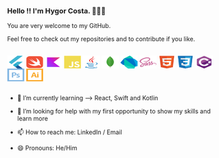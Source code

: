 ### Hello !! I'm Hygor Costa. 👋👋👋

<!-- [![MasterHead](your image link)](cost0142) -->

<!-- Adicione uma imagem flutuante ou GIF -->
<!-- <img align="right" alt="Coding" width="400" src="coloque o link aqui"> -->

You are very welcome to my GitHub.

Feel free to check out my repositories and to contribute if you like.

<!-- <div align="center">
  <a href="https://github.com/cost0142">
  <img height="180em" src="https://github-readme-stats.vercel.app/api?username=cost0142&show_icons=true&theme=dark&include_all_commits=true&count_private=true"/>
  <img height="180em" src="https://github-readme-stats.vercel.app/api/top-langs/?username=cost0142&layout=compact&langs_count=7&theme=dark"/>
<!-- <p><img height="180em" align="center" src="https://github-readme-streak-stats.herokuapp.com/?user=cost0142&layout=compact&langs_count=7&theme=dark" alt="cost0142" /></p> -->
 
<!-- [![GitHub Streak](https://github-readme-streak-stats.herokuapp.com?user=cost0142&theme=github-dark&hide_border=true&date_format=M%20j%5B%2C%20Y%5D&stroke=90DD60)](https://git.io/streak-stats) -->
  
  
<!-- #### Profile Visits -->
<!-- ![visitors](https://visitor-badge.glitch.me/badge?page_id=cost0142.cost0142) -->

<!-- <p><img align="center" src="https://github-readme-streak-stats.herokuapp.com/?user=cost0142&" alt="cost0142" /></p> -->
    
  
  <!-- LINK ONDE ESTAO TODOS OS ICONES -->
  <!-- https://github.com/devicons/devicon/tree/master/icons -->
  
  <div style="display: inline_block"><br>
<!--Flutter-->
    <img align="center" alt="Hygot-Flutter" height="30" width="40" src="https://raw.githubusercontent.com/devicons/devicon/master/icons/flutter/flutter-original.svg">
<!--Swift-->
    <img align="center" alt="Hygor-Swift" height="30" width="40" src="https://raw.githubusercontent.com/devicons/devicon/master/icons/swift/swift-original.svg">
<!--Kotlin-->
    <img align="center" alt="Hygor-Kotlin" height="30" width="40" src="https://github.com/devicons/devicon/blob/master/icons/kotlin/kotlin-original.svg">
 <!--JS-->
    <img align="center" alt="Hygor-JS" height="30" width="40" src="https://raw.githubusercontent.com/devicons/devicon/master/icons/javascript/javascript-plain.svg">
<!--Java-->
    <img align="center" alt="Hygor-JS" height="30" width="40" src="https://github.com/devicons/devicon/blob/master/icons/java/java-original.svg">
<!--MongoDB-->
    <img align="center" alt="Hygor-MongoDB" height="30" width="40" src="https://raw.githubusercontent.com/devicons/devicon/master/icons/mongodb/mongodb-original.svg">
<!--Dart-->
    <img align="center" alt="Hygor-Dart" height="30" width="40" src="https://raw.githubusercontent.com/devicons/devicon/master/icons/dart/dart-original.svg">
<!--Sass-->
  <img align="center" alt="Hygor-Sass" height="30" width="40" src="https://raw.githubusercontent.com/devicons/devicon/master/icons/sass/sass-original.svg">
<!--Html-->
    <img align="center" alt="Hygor-HTML" height="30" width="40" src="https://raw.githubusercontent.com/devicons/devicon/master/icons/html5/html5-original.svg">
<!--Css3-->
  <img align="center" alt="Hygor-CSS3" height="30" width="40" src="https://raw.githubusercontent.com/devicons/devicon/master/icons/css3/css3-original.svg">
<!--C#-->
  <img align="center" alt="Hygor-Csharp" height="30" width="40" src="https://raw.githubusercontent.com/devicons/devicon/master/icons/csharp/csharp-original.svg">
<!--Photoshop--> 
    <img align="center" alt="Hygor-Photoshop" height="30" width="40" src="https://raw.githubusercontent.com/devicons/devicon/master/icons/photoshop/photoshop-line.svg">
<!--Illustrator-->
     <img align="center" alt="Hygor-Illustrator" height="30" width="40" src="https://raw.githubusercontent.com/devicons/devicon/master/icons/illustrator/illustrator-line.svg">
     
    

</div>
  
  
  <p> </p>

  ##
  
<!-- - 🔭 I’m currently working on ... -->
- 🌱  I’m currently learning --> React, Swift and Kotlin
<!-- - 👯 I’m looking to collaborate on ... -->
- 🤔  I’m looking for help with my first opportunity to show my skills and learn more
<!-- - 💬 Ask me about ... -->
- 📫  How to reach me: LinkedIn / Email
<!-- - ⚡ Fun fact: ... -->
- 😄  Pronouns: He/Him 
<!-- - ⚡ Fun fact: ... -->

  
  <div> 

<!--   <a href="https://instagram.com/hygorcosta" target="_blank"><img src="https://img.shields.io/badge/-Instagram-%23E4405F?style=for-the-badge&logo=instagram&logoColor=white" target="_blank"></a> -->
<!--  	<a href="https://www.twitch.tv/xxxxxxxxxxx" target="_blank"><img src="https://img.shields.io/badge/Twitch-9146FF?style=for-the-badge&logo=twitch&logoColor=white" target="_blank"></a> -->
<!--  <a href="https://discord.gg/wagxzStdcRx" target="_blank"><img src="https://img.shields.io/badge/Discord-7289DA?style=for-the-badge&logo=discord&logoColor=white" target="_blank"></a>  -->
<!--     <a href = ""><img src="https://img.shields.io/badge/Facebook-1877F2?style=for-the-badge&logo=facebook&logoColor=white" target="_blank"></a> -->
 <!-- <a href = "mailto:hygorcosta@hotmail.com"><img src="https://img.shields.io/badge/-Hotmail-%23333?style=for-the-badge&logo=gmail&logoColor=white" target="_blank"></a>
  <a href="https://www.linkedin.com/in/hygorcosta" target="_blank"><img src="https://img.shields.io/badge/-LinkedIn-%230077B5?style=for-the-badge&logo=linkedin&logoColor=white" target="_blank"></a> 
 
  ![Snake animation](https://github.com/cost0142/cost0142/blob/output/github-contribution-grid-snake.svg)
 
</div>
